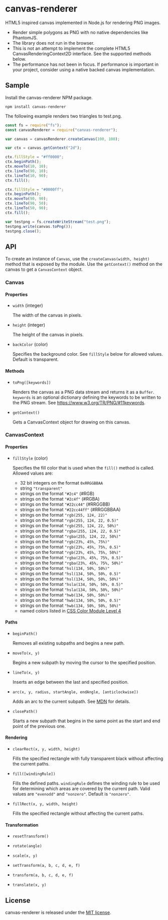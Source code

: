 ﻿# canvas-renderer
HTML5 inspired canvas implemented in Node.js for rendering PNG images.
* Render simple polygons as PNG with no native dependencies 
  like PhantomJS.
* The library does not run in the browser.
* This is not an attempt to implement the complete HTML5 
  CanvasRenderingContext2D interface. See the supported methods
  below.
* The performance has not been in focus. If performance is 
  important in your project, consider using a native backed canvas 
  implementation.
  

## Sample
Install the canvas-renderer NPM package.

```
npm install canvas-renderer
```

The following example renders two triangles to test.png.

```js
const fs = require("fs");
const canvasRenderer = require("canvas-renderer");

var canvas = canvasRenderer.createCanvas(100, 100);

var ctx = canvas.getContext("2d");

ctx.fillStyle = "#ff0000";
ctx.beginPath();
ctx.moveTo(10, 10);
ctx.lineTo(90, 10);
ctx.lineTo(10, 90);
ctx.fill();

ctx.fillStyle = "#0000ff";
ctx.beginPath();
ctx.moveTo(90, 90);
ctx.lineTo(90, 50);
ctx.lineTo(50, 90);
ctx.fill();

var testpng = fs.createWriteStream("test.png");
testpng.write(canvas.toPng());
testpng.close();
```

## API
To create an instance of `Canvas`, use the `createCanvas(width, height)` method that is exposed
by the module. Use the `getContext()` method on the canvas to get a `CanvasContext` object.

### Canvas

#### Properties

* `width` (integer)

  The width of the canvas in pixels.

* `height` (integer)

  The height of the canvas in pixels.

* `backColor` (color)

  Specifies the background color. See `fillStyle` below for allowed values. 
  Default is transparent.

#### Methods

* `toPng([keywords])`

  Renders the canvas as a PNG data stream and returns it as a `Buffer`. `keywords`
  is an optional dictionary defining the keywords to be written to the PNG stream.
  See https://www.w3.org/TR/PNG/#11keywords.

* `getContext()`

  Gets a CanvasContext object for drawing on this canvas.


### CanvasContext

#### Properties

* `fillStyle` (color)

  Specifies the fill color that is used when the `fill()` method is called. Allowed values are:

  * 32 bit integers on the format `0xRRGGBBAA`
  * string `"transparent"`
  * strings on the format `"#2c4"` (#RGB)
  * strings on the format `"#2c4f"` (#RGBA)
  * strings on the format `"#22cc44"` (#RRGGBB)
  * strings on the format `"#22cc44ff"` (#RRGGBBAA)
  * strings on the format `"rgb(255, 124, 22)"`
  * strings on the format `"rgb(255, 124, 22, 0.5)"`
  * strings on the format `"rgb(255, 124, 22, 50%)"`
  * strings on the format `"rgba(255, 124, 22, 0.5)"`
  * strings on the format `"rgba(255, 124, 22, 50%)"`
  * strings on the format `"rgb(23%, 45%, 75%)"`
  * strings on the format `"rgb(23%, 45%, 75%, 0.5)"`
  * strings on the format `"rgb(23%, 45%, 75%, 50%)"`
  * strings on the format `"rgba(23%, 45%, 75%, 0.5)"`
  * strings on the format `"rgba(23%, 45%, 75%, 50%)"`
  * strings on the format `"hsl(134, 50%, 50%)"`
  * strings on the format `"hsl(134, 50%, 50%, 0.5)"`
  * strings on the format `"hsl(134, 50%, 50%, 50%)"`
  * strings on the format `"hsla(134, 50%, 50%, 0.5)"`
  * strings on the format `"hsla(134, 50%, 50%, 50%)"`
  * strings on the format `"hwb(134, 50%, 50%)"`
  * strings on the format `"hwb(134, 50%, 50%, 0.5)"`
  * strings on the format `"hwb(134, 50%, 50%, 50%)"`
  * named colors listed in [CSS Color Module Level 4](https://www.w3.org/TR/css-color-4/#named-colors)
  
#### Paths

* `beginPath()`

  Removes all existing subpaths and begins a new path.

* `moveTo(x, y)`

  Begins a new subpath by moving the cursor to the specified position.

* `lineTo(x, y)`

  Inserts an edge between the last and specified position.

* `arc(x, y, radius, startAngle, endAngle, [anticlockwise])`

  Adds an arc to the current subpath. See [MDN](https://developer.mozilla.org/en-US/docs/Web/API/CanvasRenderingContext2D/arc)
  for details.

* `closePath()`

  Starts a new subpath that begins in the same point as the start and end point of the previous one.

#### Rendering

* `clearRect(x, y, width, height)`

  Fills the specified rectangle with fully transparent black without affecting the current paths.

* `fill([windingRule])`

  Fills the defined paths. `windingRule` defines the winding rule to be used for 
  determining which areas are covered by the current path. Valid values are `"evenodd"` and
  `"nonzero"`. Default is `"nonzero"`.

* `fillRect(x, y, width, height)`

  Fills the specified rectangle without affecting the current paths.


#### Transformation

* `resetTransform()`

* `rotate(angle)`

* `scale(x, y)`

* `setTransform(a, b, c, d, e, f)`

* `transform(a, b, c, d, e, f)`

* `translate(x, y)`

## License
canvas-renderer is released under the [MIT license](https://github.com/dmester/canvas-renderer/blob/master/LICENSE).
